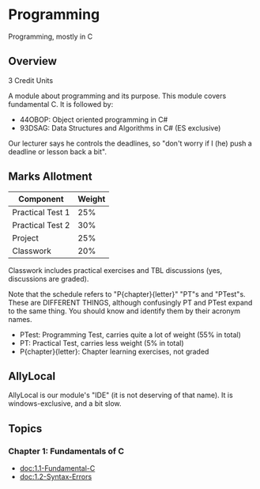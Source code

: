 # Programming

Programming, mostly in C

## Overview 

3 Credit Units

A module about programming and its purpose. This module covers fundamental C. It is followed by:
- 44OBOP: Object oriented programming in C#
- 93DSAG: Data Structures and Algorithms in C# (ES exclusive)

Our lecturer says he controls the deadlines, so "don't worry if I (he) push a deadline or lesson back a bit".

## Marks Allotment

| Component | Weight |
| -------- | ------ |
| Practical Test 1 | 25% |
| Practical Test 2 | 30% |
| Project | 25% |
| Classwork | 20% |

Classwork includes practical exercises and TBL discussions (yes, discussions are graded).

Note that the schedule refers to "P{chapter}{letter}" "PT"s and "PTest"s. These are DIFFERENT THINGS, although 
confusingly PT and PTest expand to the same thing. You should know and identify them by their acronym names.
- PTest: Programming Test, carries quite a lot of weight (55% in total)
- PT: Practical Test, carries less weight (5% in total)
- P{chapter}{letter}: Chapter learning exercises, not graded

## AllyLocal

AllyLocal is our module's "IDE" (it is not deserving of that name). It is windows-exclusive, and a bit slow.

## Topics

### Chapter 1: Fundamentals of C
- <doc:1.1-Fundamental-C>
- <doc:1.2-Syntax-Errors>